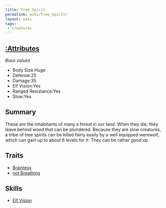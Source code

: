 ```yaml
---
title: Tree Spirit
permalink: wiki/Tree_Spirit/
layout: wiki
tags:
 - Creatures
---
```


[:Attributes](:Attributes "wikilink")
-------------------------------------

*Base values*

-   Body Size:Huge
-   Defense:25
-   Damage:35
-   Elf Vision:Yes
-   Ranged Resistance:Yes
-   Slow:Yes

Summary
-------

These are the inhabitants of many a forest in our land. When they die,
they leave behind wood that can be plundered. Because they are slow
creatures, a tribe of tree spirits can be killed fairly easily by a well
equipped werewolf, which can gain up to about 6 levels for it. They can
be rather good xp.

Traits
------

-   [Brainless](/wiki/Traits#Brainless "wikilink")
-   [not Breathing](/wiki/Traits#Not_Breathing "wikilink")

Skills
------

-   [Elf Vision](:Skills#Elf_Vision "wikilink")

